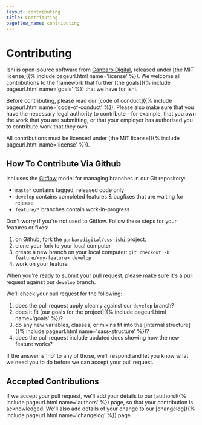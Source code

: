 ```yaml
---
layout: contributing
title: Contributing
pageflow_name: contributing
---
```

# Contributing

Ishi is open-source software from [Ganbaro Digital](https://ganbarodigital.com), released under [the MIT license]({% include pageurl.html name='license' %}). We welcome all contributions to the framework that further [the goals]({% include pageurl.html name='goals' %}) that we have for Ishi.

Before contributing, please read our [code of conduct]({% include pageurl.html name='code-of-conduct' %}). Please also make sure that you have the necessary legal authority to contribute - for example, that you own the work that you are submitting, or that your employer has authorised you to contribute work that they own.

All contributions must be licensed under [the MIT license]({% include pageurl.html name='license' %}).

## How To Contribute Via Github

Ishi uses the [Gitflow](http://datasift.github.io/gitflow/) model for managing branches in our Git repository:

* `master` contains tagged, released code only
* `develop` contains completed features & bugfixes that are waiting for release
* `feature/*` branches contain work-in-progress

Don't worry if you're not used to Gitflow. Follow these steps for your features or fixes:

1. on Github, fork the `ganbarodigital/css-ishi` project.
1. clone your fork to your local computer
1. create a new branch on your local computer: `git checkout -b feature/<my-feature> develop`
1. work on your feature

When you're ready to submit your pull request, please make sure it's a pull request against our `develop` branch.

We'll check your pull request for the following:

1. does the pull request apply cleanly against our `develop` branch?
1. does it fit [our goals for the project]({% include pageurl.html name='goals' %})?
1. do any new variables, classes, or mixins fit into the [internal structure]({% include pageurl.html name='sass-structure' %})?
1. does the pull request include updated docs showing how the new feature works?

If the answer is 'no' to any of those, we'll respond and let you know what we need you to do before we can accept your pull request.

## Accepted Contributions

If we accept your pull request, we'll add your details to our [authors]({% include pageurl.html name='authors' %}) page, so that your contribution is acknowledged. We'll also add details of your change to our [changelog]({% include pageurl.html name='changelog' %}) page.